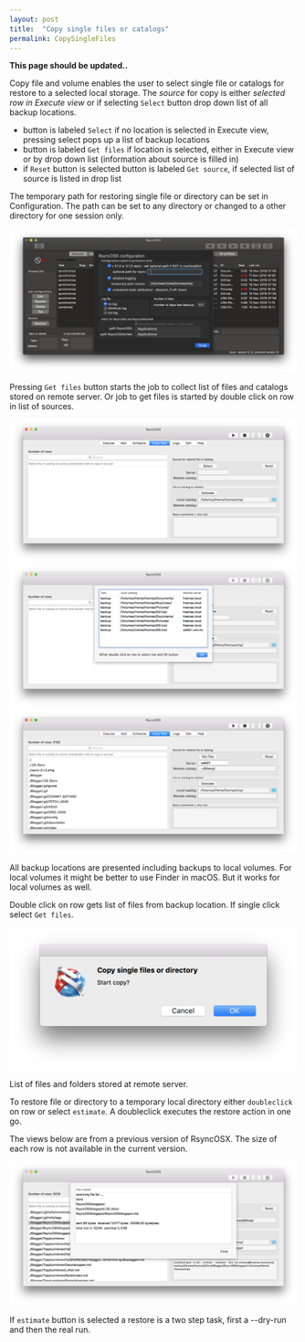 ```yaml
---
layout: post
title:  "Copy single files or catalogs"
permalink: CopySingleFiles
---
```

**This page should be updated..**

Copy file and volume enables the user to select single file or catalogs for restore to a selected local storage. The _source_ for copy is either _selected row in Execute view_ or if selecting `Select` button drop down list of all backup locations.

* button is labeled `Select` if no location is selected in Execute view, pressing select pops up a list of backup locations
* button is labeled `Get files` if location is selected, either in Execute view or by drop down list (information about source is filled in)
* if `Reset` button is selected button is labeled `Get source`, if selected list of source is listed in drop list

The temporary path for restoring single file or directory can be set in Configuration. The path can be set to any directory or changed to a other directory for one session only.

![](/images/RsyncOSX/master/userconfig/user.png)

Pressing `Get files` button starts the job to collect list of files and catalogs stored on remote server. Or job to get files is started by double click on row in list of sources.

![Schedule](/images/RsyncOSX/master/restore/source.png)
![Schedule](/images/RsyncOSX/master/restore/source1.png)
![Schedule](/images/RsyncOSX/master/restore/source3.png)

All backup locations are presented including backups to local volumes. For local volumes it might be better to use Finder in macOS. But it works for local volumes as well.

Double click on row gets list of files from backup location. If single click select `Get files`.

![Schedule](/images/RsyncOSX/master/restore/copy1.png)

List of files and folders stored at remote server.

To restore file or directory to a temporary local directory either `doubleclick` on row or select `estimate`. A doubleclick executes the restore action in one go.

The views below are from a previous version of RsyncOSX. The size of each row is not available in the current version.

![Schedule](/images/RsyncOSX/master/restore/copy2.png)

If `estimate` button is selected a restore is a two step task, first a --dry-run and then the real run.
